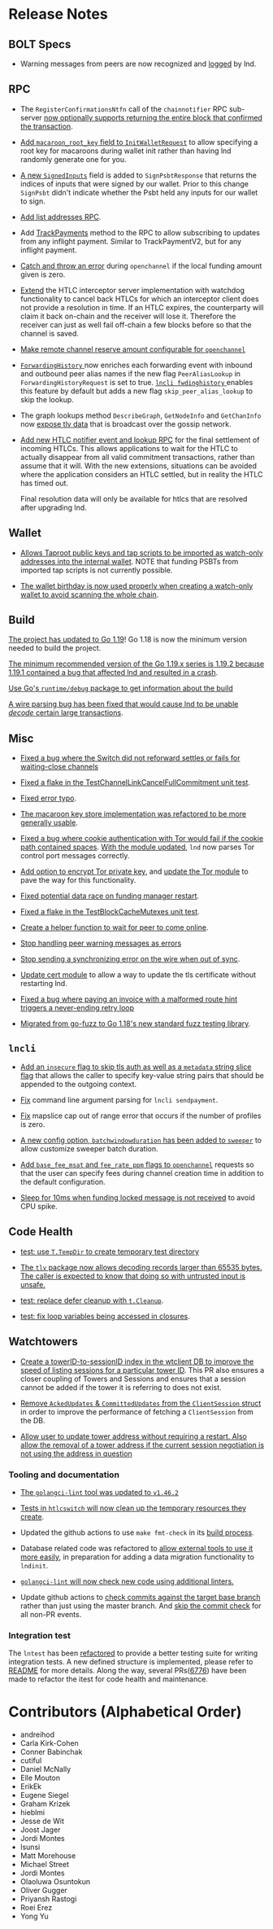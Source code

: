 # Release Notes

## BOLT Specs

* Warning messages from peers are now recognized and
  [logged](https://github.com/lightningnetwork/lnd/pull/6546) by lnd.

## RPC

* The `RegisterConfirmationsNtfn` call of the `chainnotifier` RPC sub-server 
 [now optionally supports returning the entire block that confirmed the 
 transaction](https://github.com/lightningnetwork/lnd/pull/6730).

* [Add `macaroon_root_key` field to
  `InitWalletRequest`](https://github.com/lightningnetwork/lnd/pull/6457) to
  allow specifying a root key for macaroons during wallet init rather than
  having lnd randomly generate one for you.

* [A new `SignedInputs`](https://github.com/lightningnetwork/lnd/pull/6771)
  field is added to `SignPsbtResponse` that returns the indices of inputs
  that were signed by our wallet. Prior to this change `SignPsbt` didn't
  indicate whether the Psbt held any inputs for our wallet to sign.

* [Add list addresses RPC](https://github.com/lightningnetwork/lnd/pull/6596).

* Add [TrackPayments](https://github.com/lightningnetwork/lnd/pull/6335)
  method to the RPC to allow subscribing to updates from any inflight payment.
  Similar to TrackPaymentV2, but for any inflight payment.

* [Catch and throw an error](https://github.com/lightningnetwork/lnd/pull/6945)
  during `openchannel` if the local funding amount given is zero.

* [Extend](https://github.com/lightningnetwork/lnd/pull/6831) the HTLC
  interceptor server implementation with watchdog functionality to cancel back
  HTLCs for which an interceptor client does not provide a resolution in time.
  If an HTLC expires, the counterparty will claim it back on-chain and the
  receiver will lose it. Therefore the receiver can just as well fail off-chain
  a few blocks before so that the channel is saved.

* [Make remote channel reserve amount configurable for 
  `openchannel`](https://github.com/lightningnetwork/lnd/pull/6956)

* [`ForwardingHistory` ](https://github.com/lightningnetwork/lnd/pull/7001) now
  enriches each forwarding event with inbound and outbound peer alias names if
  the new flag `PeerAliasLookup` in `ForwardingHistoryRequest` is set to true.
  [`lncli fwdinghistory` ](https://github.com/lightningnetwork/lnd/pull/7083)
  enables this feature by default but adds a new flag `skip_peer_alias_lookup`
  to skip the lookup.

* The graph lookups method `DescribeGraph`, `GetNodeInfo` and `GetChanInfo` now
  [expose tlv data](https://github.com/lightningnetwork/lnd/pull/7085) that is
  broadcast over the gossip network.

* [Add new HTLC notifier event and lookup
  RPC](https://github.com/lightningnetwork/lnd/pull/6517) for the final
  settlement of incoming HTLCs. This allows applications to wait for the HTLC to
  actually disappear from all valid commitment transactions, rather than assume
  that it will. With the new extensions, situations can be avoided where the
  application considers an HTLC settled, but in reality the HTLC has timed out.

  Final resolution data will only be available for htlcs that are resolved
  after upgrading lnd.

## Wallet

* [Allows Taproot public keys and tap scripts to be imported as watch-only
  addresses into the internal
  wallet](https://github.com/lightningnetwork/lnd/pull/6775). NOTE that funding
  PSBTs from imported tap scripts is not currently possible.

* [The wallet birthday is now used properly when creating a watch-only wallet
  to avoid scanning the whole
  chain](https://github.com/lightningnetwork/lnd/pull/7056).

## Build

[The project has updated to Go
1.19](https://github.com/lightningnetwork/lnd/pull/6795)! Go 1.18 is now the
minimum version needed to build the project.

[The minimum recommended version of the Go 1.19.x series is 1.19.2 because
1.19.1 contained a bug that affected lnd and resulted in a
crash](https://github.com/lightningnetwork/lnd/pull/7019).

[Use Go's `runtime/debug` package to get information about the build](
https://github.com/lightningnetwork/lnd/pull/6963/)

[A wire parsing bug has been fixed that would cause lnd to be unable _decode_
certain large transactions](https://github.com/lightningnetwork/lnd/pull/7100).

## Misc

* [Fixed a bug where the Switch did not reforward settles or fails for
  waiting-close channels](https://github.com/lightningnetwork/lnd/pull/6789)

* [Fixed a flake in the TestChannelLinkCancelFullCommitment unit
  test](https://github.com/lightningnetwork/lnd/pull/6792).

* [Fixed error typo](https://github.com/lightningnetwork/lnd/pull/6659).

* [The macaroon key store implementation was refactored to be more generally
  usable](https://github.com/lightningnetwork/lnd/pull/6509).

* [Fixed a bug where cookie authentication with Tor would fail if the cookie
  path contained spaces](https://github.com/lightningnetwork/lnd/pull/6829).
  [With the module updated](https://github.com/lightningnetwork/lnd/pull/6836),
  `lnd` now parses Tor control port messages correctly.

* [Add option to encrypt Tor private 
  key](https://github.com/lightningnetwork/lnd/pull/6500), and [update the Tor
  module](https://github.com/lightningnetwork/lnd/pull/6526) to pave the way for
  this functionality.

* [Fixed potential data race on funding manager
  restart](https://github.com/lightningnetwork/lnd/pull/6929).

* [Fixed a flake in the TestBlockCacheMutexes unit
  test](https://github.com/lightningnetwork/lnd/pull/7029).

* [Create a helper function to wait for peer to come
  online](https://github.com/lightningnetwork/lnd/pull/6931).

* [Stop handling peer warning messages as errors](https://github.com/lightningnetwork/lnd/pull/6840)

* [Stop sending a synchronizing error on the wire when out of
  sync](https://github.com/lightningnetwork/lnd/pull/7039).

* [Update cert module](https://github.com/lightningnetwork/lnd/pull/6573) to
  allow a way to update the tls certificate without restarting lnd.

* [Fixed a bug where paying an invoice with a malformed route hint triggers a
  never-ending retry loop](https://github.com/lightningnetwork/lnd/pull/6766)

* [Migrated from go-fuzz to Go 1.18's new standard fuzz testing
  library](https://github.com/lightningnetwork/lnd/pull/6784).

## `lncli`
* [Add an `insecure` flag to skip tls auth as well as a `metadata` string slice
  flag](https://github.com/lightningnetwork/lnd/pull/6818) that allows the
  caller to specify key-value string pairs that should be appended to the
  outgoing context.

* [Fix](https://github.com/lightningnetwork/lnd/pull/6858) command line argument
  parsing for `lncli sendpayment`.

* [Fix](https://github.com/lightningnetwork/lnd/pull/6875) mapslice cap out of 
  range error that occurs if the number of profiles is zero.

* [A new config option, `batchwindowduration` has been added to
  `sweeper`](https://github.com/lightningnetwork/lnd/pull/6868) to allow
  customize sweeper batch duration.

* [Add `base_fee_msat` and `fee_rate_ppm` flags to
  `openchannel`](https://github.com/lightningnetwork/lnd/pull/6753) requests 
  so that the user can specify fees during channel creation time in addition
  to the default configuration.

* [Sleep for 10ms when funding locked message is not
  received](https://github.com/lightningnetwork/lnd/pull/7126) to avoid CPU
  spike.

## Code Health

* [test: use `T.TempDir` to create temporary test
  directory](https://github.com/lightningnetwork/lnd/pull/6710)

* [The `tlv` package now allows decoding records larger than 65535 bytes. The
  caller is expected to know that doing so with untrusted input is
  unsafe.](https://github.com/lightningnetwork/lnd/pull/6779)
 
* [test: replace defer cleanup with
  `t.Cleanup`](https://github.com/lightningnetwork/lnd/pull/6864).

* [test: fix loop variables being accessed in
  closures](https://github.com/lightningnetwork/lnd/pull/7032).
 
## Watchtowers

* [Create a towerID-to-sessionID index in the wtclient DB to improve the 
  speed of listing sessions for a particular tower ID](
  https://github.com/lightningnetwork/lnd/pull/6972). This PR also ensures a 
  closer coupling of Towers and Sessions and ensures that a session cannot be
  added if the tower it is referring to does not exist.

* [Remove `AckedUpdates` & `CommittedUpdates` from the `ClientSession`
  struct](https://github.com/lightningnetwork/lnd/pull/6928) in order to
  improve the performance of fetching a `ClientSession` from the DB.

* [Allow user to update tower address without requiring a restart. Also allow
  the removal of a tower address if the current session negotiation is not
  using the address in question](
  https://github.com/lightningnetwork/lnd/pull/7025)

### Tooling and documentation

* [The `golangci-lint` tool was updated to
  `v1.46.2`](https://github.com/lightningnetwork/lnd/pull/6731)

* [Tests in `htlcswitch` will now clean up the temporary resources they create](https://github.com/lightningnetwork/lnd/pull/6832).

* Updated the github actions to use `make fmt-check` in its [build
  process](https://github.com/lightningnetwork/lnd/pull/6853).

* Database related code was refactored to [allow external tools to use it more
  easily](https://github.com/lightningnetwork/lnd/pull/5561), in preparation for
  adding a data migration functionality to `lndinit`.

* [`golangci-lint` will now check new code using additional
  linters.](https://github.com/lightningnetwork/lnd/pull/7064)

* Update github actions to [check commits against the target base 
  branch](https://github.com/lightningnetwork/lnd/pull/7103) rather than just 
  using the master branch. And [skip the commit 
  check](https://github.com/lightningnetwork/lnd/pull/7114) for all non-PR 
  events.

### Integration test

The `lntest` has been
[refactored](https://github.com/lightningnetwork/lnd/pull/6759) to provide a
better testing suite for writing integration tests. A new defined structure is
implemented, please refer to
[README](https://github.com/lightningnetwork/lnd/tree/master/lntemp) for more
details. Along the way, several
PRs([6776](https://github.com/lightningnetwork/lnd/pull/6776)) have been made
to refactor the itest for code health and maintenance.

# Contributors (Alphabetical Order)

* andreihod
* Carla Kirk-Cohen
* Conner Babinchak
* cutiful
* Daniel McNally
* Elle Mouton
* ErikEk
* Eugene Siegel
* Graham Krizek
* hieblmi
* Jesse de Wit
* Joost Jager
* Jordi Montes
* lsunsi
* Matt Morehouse
* Michael Street
* Jordi Montes
* Olaoluwa Osuntokun
* Oliver Gugger
* Priyansh Rastogi
* Roei Erez
* Yong Yu
